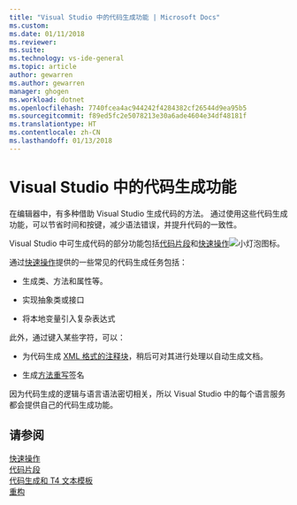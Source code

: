 ```yaml
---
title: "Visual Studio 中的代码生成功能 | Microsoft Docs"
ms.custom: 
ms.date: 01/11/2018
ms.reviewer: 
ms.suite: 
ms.technology: vs-ide-general
ms.topic: article
author: gewarren
ms.author: gewarren
manager: ghogen
ms.workload: dotnet
ms.openlocfilehash: 7740fcea4ac944242f4284382cf26544d9ea95b5
ms.sourcegitcommit: f89ed5fc2e5078213e30a6ade4604e34df48181f
ms.translationtype: HT
ms.contentlocale: zh-CN
ms.lasthandoff: 01/13/2018
---
```

# <a name="code-generation-features-in-visual-studio"></a>Visual Studio 中的代码生成功能

在编辑器中，有多种借助 Visual Studio 生成代码的方法。 通过使用这些代码生成功能，可以节省时间和按键，减少语法错误，并提升代码的一致性。

Visual Studio 中可生成代码的部分功能包括[代码片段](../ide/code-snippets.md)和[快速操作](../ide/quick-actions.md)![小灯泡图标](media/vs2015_lightbulbsmall.png)。

通过[快速操作](../ide/quick-actions.md)提供的一些常见的代码生成任务包括：

* 生成类、方法和属性等。

* 实现抽象类或接口

* 将本地变量引入复杂表达式

此外，通过键入某些字符，可以：

* 为代码生成 [XML 格式的注释块]()，稍后可对其进行处理以自动生成文档。

* 生成[方法重写]()签名

因为代码生成的逻辑与语言语法密切相关，所以 Visual Studio 中的每个语言服务都会提供自己的代码生成功能。

## <a name="see-also"></a>请参阅

[快速操作](../ide/quick-actions.md)  
[代码片段](../ide/code-snippets.md)  
[代码生成和 T4 文本模板](../modeling/code-generation-and-t4-text-templates.md)  
[重构](../ide/refactoring-in-visual-studio.md)